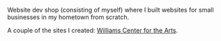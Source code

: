 Website dev shop (consisting of myself) where I built websites for small businesses in my hometown from scratch.

A couple of the sites I created: [Williams Center for the Arts](https://web.archive.org/web/20120921020657/http://www.williamscenterforthearts.com:80/).
